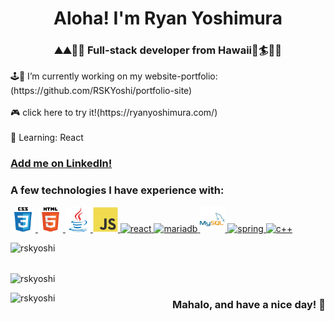 <h1 align="center">Aloha! I'm Ryan Yoshimura</h1> <h3 align="center">⛰️⛰️🌱🌺 Full-stack developer from Hawaii󠁵󠁳󠁨󠁩󠁿🌊🏄🤙🏼</h3> 🕹️👾 I’m currently working on my website-portfolio:(https://github.com/RSKYoshi/portfolio-site) <br><br>🎮&nbsp;click here to try it!(https://ryanyoshimura.com/) <br><br>🌱 Learning: React <h3 align="left"><a href="https://linkedin.com/in/ryanskyoshimura">Add me on LinkedIn!</a></h3> <p align="left"> </p> <h3 align="left">A few technologies I have experience with:</h3> <p align="left"> <a href="https://www.w3schools.com/css/" target="_blank" rel="noreferrer"> <img src="https://raw.githubusercontent.com/devicons/devicon/master/icons/css3/css3-original-wordmark.svg" alt="css3" width="40" height="40"/> </a> <a href="https://www.w3.org/html/" target="_blank" rel="noreferrer"> <img src="https://raw.githubusercontent.com/devicons/devicon/master/icons/html5/html5-original-wordmark.svg" alt="html5" width="40" height="40"/> </a> <a href="https://www.java.com" target="_blank" rel="noreferrer"> <img src="https://raw.githubusercontent.com/devicons/devicon/master/icons/java/java-original.svg" alt="java" width="40" height="40"/> </a> <a href="https://developer.mozilla.org/en-US/docs/Web/JavaScript" target="_blank" rel="noreferrer"> <img src="https://raw.githubusercontent.com/devicons/devicon/master/icons/javascript/javascript-original.svg" alt="javascript" width="40" height="40"/> </a> <a href="https://www.react.com" target="_blank" rel="noreferrer"> <img src="https://github.com/user-attachments/assets/f5641056-db0d-4fdd-9dc8-e3a130048489" alt="react" width="40" height="40"/> </a> <a href="https://mariadb.org/" target="_blank" rel="noreferrer"> <img src="https://www.vectorlogo.zone/logos/mariadb/mariadb-icon.svg" alt="mariadb" width="40" height="40"/> </a> <a href="https://www.mysql.com/" target="_blank" rel="noreferrer"> <img src="https://raw.githubusercontent.com/devicons/devicon/master/icons/mysql/mysql-original-wordmark.svg" alt="mysql" width="40" height="40"/> </a><a href="https://spring.io/" target="_blank" rel="noreferrer"><img src="https://www.vectorlogo.zone/logos/springio/springio-icon.svg" alt="spring" width="40" height="40"/> </a> <a href="https://cplusplus.com/" target="_blank" rel="noreferrer"> <img src="https://github.com/user-attachments/assets/a12fd217-7dae-4599-848e-7f92b6e265f8" alt="c++" width="40" height="40"/> </a></p> <div><img align="left" src="https://github-readme-stats.vercel.app/api/top-langs?username=rskyoshi&show_icons=true&locale=en&layout=compact" alt="rskyoshi" /></div> <br><br> <p><img align="center" src="https://github-readme-stats.vercel.app/api?username=rskyoshi&show_icons=true&locale=en" alt="rskyoshi" /></p> <p><img align="left" src="https://github-readme-streak-stats.herokuapp.com/?user=rskyoshi&" alt="rskyoshi" /></p> <h3 display="inline-block" align="right"></p> Mahalo, and have a nice day! 👋</h3>
